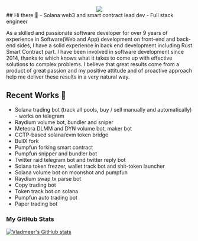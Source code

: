 <div align="center">
  <img src="https://readme-typing-svg.herokuapp.com/?font=Righteous&size=35&center=true&vCenter=true&width=500&height=70&duration=4000&lines=Hi+There!+👋;I'm+Dave+Vasu!;Welcome+to+My+GitHub+Profile!" />
</div>
## Hi there 👋
- Solana web3 and smart contract lead dev
- Full stack engineer

As a skilled and passionate software developer for over 9 years of experience in Software(Web and App) development on front-end and back-end sides, I have a solid experience in back end development including Rust Smart Contract part.
I have been involved in software development since 2014, thanks to which knows what it takes to come up with effective solutions to complex problems.
I believe that great results come from a product of great passion and my positive attitude and of proactive approach help me deliver these results in a very natural way.

## Recent Works 🔭
- Solana trading bot (track all pools, buy / sell manually and automatically) - works on telegram
- Raydium volume bot, bundler and sniper
- Meteora DLMM and DYN volume bot, maker bot
- CCTP-based solana/evm token bridge
- BullX fork
- Pumpfun forking smart contract
- Pumpfun snipper and bundler bot
- Twitter raid telegram bot and twitter reply bot
- Solana token frezzer, wallet track bot and shit-token launcher
- Solana volume bot on moonshot and pumpfun
- Raydium swap tx parse bot
- Copy trading bot
- Token track bot on solana
- Pumpfun auto trading bot
- Paper trading bot

### My GitHub Stats
<a href="http://www.github.com/vladmeer"><img src="https://github-readme-stats.vercel.app/api?username=vladmeer&show_icons=true&count_private=true&title_color=0891b2&text_color=ffffff&icon_color=0891b2&bg_color=1c1917&hide_border=true&theme=prussian&show=reviews,discussions_started,discussions_answered,prs_merged,prs_merged_percentage" alt="Vladmeer's GitHub stats" /></a>
<!--
**bambi-bf/bambi-bf** is a ✨ _special_ ✨ repository because its `README.md` (this file) appears on your GitHub profile.

Here are some ideas to get you started:

- 🔭 I’m currently working on ...
- 🌱 I’m currently learning ...
- 👯 I’m looking to collaborate on ...
- 🤔 I’m looking for help with ...
- 💬 Ask me about ...
- 📫 How to reach me: ...
- 😄 Pronouns: ...
- ⚡ Fun fact: ...
-->
